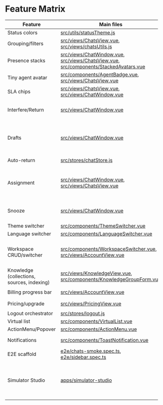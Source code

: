 # Feature Matrix

| Feature | Main files | Stores | API endpoints | Tests |
| --- | --- | --- | --- | --- |
| Status colors | [src/utils/statusTheme.js](../src/utils/statusTheme.js) | – | – | – |
| Grouping/filters | [src/views/ChatsView.vue](../src/views/ChatsView.vue), [src/views/chatsUtils.js](../src/views/chatsUtils.js) | [src/stores/chatStore.js](../src/stores/chatStore.js) | `GET /chats` | [src/views/__tests__/ChatsView.search.test.js](../src/views/__tests__/ChatsView.search.test.js) |
| Presence stacks | [src/views/ChatWindow.vue](../src/views/ChatWindow.vue), [src/views/ChatsView.vue](../src/views/ChatsView.vue), [src/components/StackedAvatars.vue](../src/components/StackedAvatars.vue) | [src/stores/presenceStore.js](../src/stores/presenceStore.js) | `POST /presence/list`, `POST /presence/join`, `POST /presence/leave` | [e2e/presence.spec.ts](../e2e/presence.spec.ts), [src/stores/__tests__/presenceStore.test.js](../src/stores/__tests__/presenceStore.test.js) |
| Tiny agent avatar | [src/components/AgentBadge.vue](../src/components/AgentBadge.vue), [src/views/ChatsView.vue](../src/views/ChatsView.vue) | [src/stores/agentStore.js](../src/stores/agentStore.js) | `GET /agents` | [src/views/__tests__/ChatsView.agentBadge.test.js](../src/views/__tests__/ChatsView.agentBadge.test.js) |
| SLA chips | [src/views/ChatsView.vue](../src/views/ChatsView.vue), [src/views/ChatWindow.vue](../src/views/ChatWindow.vue) | [src/stores/chatStore.js](../src/stores/chatStore.js), [src/stores/settingsStore.js](../src/stores/settingsStore.js) | – | [src/stores/__tests__/chatStore.sla.test.js](../src/stores/__tests__/chatStore.sla.test.js), [src/views/__tests__/SLAChips.test.js](../src/views/__tests__/SLAChips.test.js) |
| Interfere/Return | [src/views/ChatWindow.vue](../src/views/ChatWindow.vue) | [src/stores/chatStore.js](../src/stores/chatStore.js) | `POST /chats/:id/interfere`, `POST /chats/:id/return` | – |
| Drafts | [src/views/ChatWindow.vue](../src/views/ChatWindow.vue) | [src/stores/draftStore.js](../src/stores/draftStore.js) | `GET /drafts/list/:chatId`, `POST /drafts/approve/:id`, `POST /drafts/discard/:id` | [e2e/drafts-approve.spec.ts](../e2e/drafts-approve.spec.ts), [e2e/drafts-discard.spec.ts](../e2e/drafts-discard.spec.ts) |
| Auto-return | [src/stores/chatStore.js](../src/stores/chatStore.js) | [src/stores/agentStore.js](../src/stores/agentStore.js) | `POST /chats/:id/return` | [src/stores/__tests__/chatStore.autoReturn.test.js](../src/stores/__tests__/chatStore.autoReturn.test.js) |
| Assignment | [src/views/ChatWindow.vue](../src/views/ChatWindow.vue), [src/views/ChatsView.vue](../src/views/ChatsView.vue) | [src/stores/chatStore.js](../src/stores/chatStore.js), [src/stores/presenceStore.js](../src/stores/presenceStore.js) | `POST /chats/:id/assign`, `POST /chats/:id/unassign`, `POST /chats/:id/transfer` | [src/stores/__tests__/chatStore.assignment.test.js](../src/stores/__tests__/chatStore.assignment.test.js) |
| Snooze | [src/views/ChatWindow.vue](../src/views/ChatWindow.vue) | [src/stores/chatStore.js](../src/stores/chatStore.js) | `POST /chats/:id/snooze`, `POST /chats/:id/unsnooze` | – |
| Theme switcher | [src/components/ThemeSwitcher.vue](../src/components/ThemeSwitcher.vue) | [src/stores/settingsStore.js](../src/stores/settingsStore.js) | – | – |
| Language switcher | [src/components/LanguageSwitcher.vue](../src/components/LanguageSwitcher.vue) | [src/stores/langStore.js](../src/stores/langStore.js) | – | – |
| Workspace CRUD/switcher | [src/components/WorkspaceSwitcher.vue](../src/components/WorkspaceSwitcher.vue), [src/views/AccountView.vue](../src/views/AccountView.vue) | [src/stores/workspaceStore.js](../src/stores/workspaceStore.js) | `POST /workspaces`, `PATCH /workspaces/:id`, `DELETE /workspaces/:id` | [src/stores/__tests__/accountStore.test.js](../src/stores/__tests__/accountStore.test.js) |
| Knowledge (collections, sources, indexing) | [src/views/KnowledgeView.vue](../src/views/KnowledgeView.vue), [src/components/KnowledgeGroupForm.vue](../src/components/KnowledgeGroupForm.vue) | [src/stores/knowledgeStore.js](../src/stores/knowledgeStore.js), [src/stores/agentStore.js](../src/stores/agentStore.js) | `GET /knowledge*`, `POST /knowledge/*` | [src/views/__tests__/KnowledgeView.test.js](../src/views/__tests__/KnowledgeView.test.js) |
| Billing progress bar | [src/views/AccountView.vue](../src/views/AccountView.vue) | [src/stores/billingStore.js](../src/stores/billingStore.js) | `GET /api/account/billing` | [tests/billingStore.test.ts](../tests/billingStore.test.ts) |
| Pricing/upgrade | [src/views/PricingView.vue](../src/views/PricingView.vue) | [src/stores/accountStore.js](../src/stores/accountStore.js) | `POST /account/upgrade` | [src/views/__tests__/PricingView.test.js](../src/views/__tests__/PricingView.test.js) |
| Logout orchestrator | [src/stores/logout.js](../src/stores/logout.js) | [src/stores/logout.js](../src/stores/logout.js) | – | – |
| Virtual list | [src/components/VirtualList.vue](../src/components/VirtualList.vue) | – | – | [src/utils/__tests__/virtual.test.js](../src/utils/__tests__/virtual.test.js) |
| ActionMenu/Popover | [src/components/ActionMenu.vue](../src/components/ActionMenu.vue) | – | – | [src/components/__tests__/ActionMenu.test.js](../src/components/__tests__/ActionMenu.test.js) |
| Notifications | [src/components/ToastNotification.vue](../src/components/ToastNotification.vue) | [src/stores/toastStore.js](../src/stores/toastStore.js), [src/stores/settingsStore.js](../src/stores/settingsStore.js) | – | – |
| E2E scaffold | [e2e/chats-smoke.spec.ts](../e2e/chats-smoke.spec.ts), [e2e/sidebar.spec.ts](../e2e/sidebar.spec.ts) | – | – | – |
| Simulator Studio | [apps/simulator-studio](../apps/simulator-studio) | [apps/simulator-studio/src/stores/chatConsole.ts](../apps/simulator-studio/src/stores/chatConsole.ts), [apps/simulator-studio/src/stores/knowledge.ts](../apps/simulator-studio/src/stores/knowledge.ts), [apps/simulator-studio/src/stores/billing.ts](../apps/simulator-studio/src/stores/billing.ts) | `GET /admin/*`, `POST /admin/chats/*`, `POST /admin/knowledge/*`, `POST /admin/billing/*` | [apps/simulator-studio/src/stores/__tests__/chatConsole.spec.ts](../apps/simulator-studio/src/stores/__tests__/chatConsole.spec.ts), [apps/simulator-studio/src/stores/__tests__/knowledge.spec.ts](../apps/simulator-studio/src/stores/__tests__/knowledge.spec.ts), [apps/simulator-studio/src/stores/__tests__/billing.spec.ts](../apps/simulator-studio/src/stores/__tests__/billing.spec.ts) |
